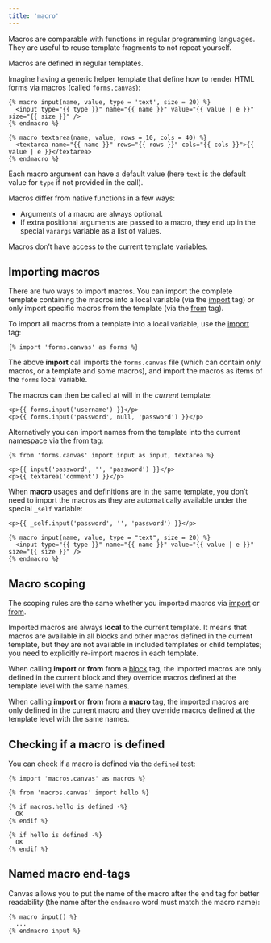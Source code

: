 ```yaml
---
title: 'macro'
---
```


Macros are comparable with functions in regular programming languages. They are useful to reuse template fragments to not repeat yourself.

Macros are defined in regular templates.

Imagine having a generic helper template that define how to render HTML forms via macros (called `forms.canvas`):

```canvas {% process=false %}
{% macro input(name, value, type = 'text', size = 20) %}
  <input type="{{ type }}" name="{{ name }}" value="{{ value | e }}" size="{{ size }}" />
{% endmacro %}

{% macro textarea(name, value, rows = 10, cols = 40) %}
  <textarea name="{{ name }}" rows="{{ rows }}" cols="{{ cols }}">{{ value | e }}</textarea>
{% endmacro %}
```

Each macro argument can have a default value (here `text` is the default value for `type` if not provided in the call).

Macros differ from native functions in a few ways:

- Arguments of a macro are always optional.
- If extra positional arguments are passed to a macro, they end up in the special `varargs` variable as a list of values.

Macros don’t have access to the current template variables.

## Importing macros

There are two ways to import macros. You can import the complete template containing the macros into a local variable (via the [import](/docs/canvas/tags/import) tag) or only import specific macros from the template (via the [from](/docs/canvas/tags/from) tag).

To import all macros from a template into a local variable, use the [import](/docs/canvas/tags/import) tag:

```canvas {% process=false %}
{% import 'forms.canvas' as forms %}
```

The above **import** call imports the `forms.canvas` file (which can contain only macros, or a template and some macros), and import the macros as items of the `forms` local variable.

The macros can then be called at will in the *current* template:

```canvas {% process=false %}
<p>{{ forms.input('username') }}</p>
<p>{{ forms.input('password', null, 'password') }}</p>
```

Alternatively you can import names from the template into the current namespace via the [from](/docs/canvas/tags/from) tag:

```canvas {% process=false %}
{% from 'forms.canvas' import input as input, textarea %}

<p>{{ input('password', '', 'password') }}</p>
<p>{{ textarea('comment') }}</p>
```

When **macro** usages and definitions are in the same template, you don’t need to import the macros as they are automatically available under the special `_self` variable:

```canvas {% process=false %}
<p>{{ _self.input('password', '', 'password') }}</p>

{% macro input(name, value, type = "text", size = 20) %}
  <input type="{{ type }}" name="{{ name }}" value="{{ value | e }}" size="{{ size }}" />
{% endmacro %}
```

## Macro scoping

The scoping rules are the same whether you imported macros via [import](/docs/canvas/tags/import) or [from](/docs/canvas/tags/from).

Imported macros are always **local** to the current template. It means that macros are available in all blocks and other macros defined in the current template, but they are not available in included templates or child templates; you need to explicitly re-import macros in each template.

When calling **import** or **from** from a [block](/docs/canvas/tags/block) tag, the imported macros are only defined in the current block and they override macros defined at the template level with the same names.

When calling **import** or **from** from a **macro** tag, the imported macros are only defined in the current macro and they override macros defined at the template level with the same names.

## Checking if a macro is defined

You can check if a macro is defined via the `defined` test:

```canvas {% process=false %}
{% import 'macros.canvas' as macros %}

{% from 'macros.canvas' import hello %}

{% if macros.hello is defined -%}
  OK
{% endif %}

{% if hello is defined -%}
  OK
{% endif %}
```

## Named macro end-tags

Canvas allows you to put the name of the macro after the end tag for better readability (the name after the `endmacro` word must match the macro name):

```canvas {% process=false %}
{% macro input() %}
  ...
{% endmacro input %}
```
